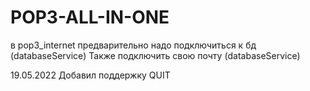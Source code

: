 # POP3-ALL-IN-ONE
в pop3_internet предварительно надо подключиться к бд (databaseService)
Также подключить свою почту (databaseService)

19.05.2022
Добавил поддержку QUIT

